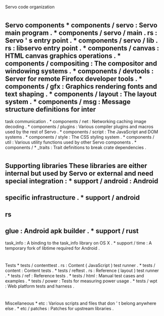 #
Servo
code
organization
#
#
Servo
components
*
components
/
servo
:
Servo
main
program
.
*
components
/
servo
/
main
.
rs
:
Servo
'
s
entry
point
.
*
components
/
servo
/
lib
.
rs
:
libservo
entry
point
.
*
components
/
canvas
:
HTML
canvas
graphics
operations
.
*
components
/
compositing
:
The
compositor
and
windowing
systems
.
*
components
/
devtools
:
Server
for
remote
Firefox
developer
tools
.
*
components
/
gfx
:
Graphics
rendering
fonts
and
text
shaping
.
*
components
/
layout
:
The
layout
system
.
*
components
/
msg
:
Message
structure
definitions
for
inter
-
task
communication
.
*
components
/
net
:
Networking
caching
image
decoding
.
*
components
/
plugins
:
Various
compiler
plugins
and
macros
used
by
the
rest
of
Servo
.
*
components
/
script
:
The
JavaScript
and
DOM
systems
.
*
components
/
style
:
The
CSS
styling
system
.
*
components
/
util
:
Various
utility
functions
used
by
other
Servo
components
.
*
components
/
*
_traits
:
Trait
definitions
to
break
crate
dependencies
.
#
#
Supporting
libraries
These
libraries
are
either
internal
but
used
by
Servo
or
external
and
need
special
integration
:
*
support
/
android
:
Android
-
specific
infrastructure
.
*
support
/
android
-
rs
-
glue
:
Android
apk
builder
.
*
support
/
rust
-
task_info
:
A
binding
to
the
task_info
library
on
OS
X
.
*
support
/
time
:
A
temporary
fork
of
libtime
required
for
Android
.
#
#
Tests
*
tests
/
contenttest
.
rs
:
Content
(
JavaScript
)
test
runner
.
*
tests
/
content
:
Content
tests
.
*
tests
/
reftest
.
rs
:
Reference
(
layout
)
test
runner
.
*
tests
/
ref
:
Reference
tests
.
*
tests
/
html
:
Manual
test
cases
and
examples
.
*
tests
/
power
:
Tests
for
measuring
power
usage
.
*
tests
/
wpt
:
Web
platform
tests
and
harness
.
#
#
Miscellaneous
*
etc
:
Various
scripts
and
files
that
don
'
t
belong
anywhere
else
.
*
etc
/
patches
:
Patches
for
upstream
libraries
.
